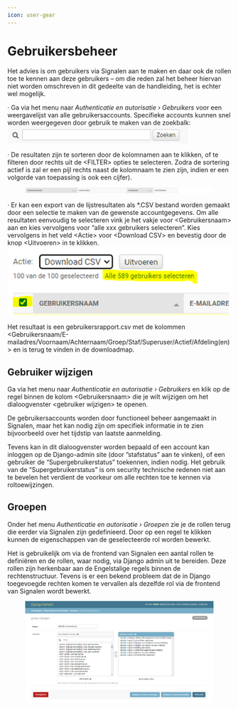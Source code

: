 ```yaml
---
icon: user-gear
---
```


# Gebruikersbeheer

Het advies is om gebruikers via Signalen aan te maken en daar ook de rollen toe te kennen aan deze gebruikers – om die reden zal het beheer hiervan niet worden omschreven in dit gedeelte van de handleiding, het is echter wel mogelijk.

·         Ga via het menu naar _Authenticatie en autorisatie › Gebruikers_ voor een weergavelijst van alle gebruikersaccounts. Specifieke accounts kunnen snel worden weergegeven door gebruik te maken van de zoekbalk: ![](<../../.gitbook/assets/image (82).png>)

·         De resultaten zijn te sorteren door de kolomnamen aan te klikken, of te filteren door rechts uit de \<FILTER> opties te selecteren. Zodra de sortering actief is zal er een pijl rechts naast de kolomnaam te zien zijn, indien er een volgorde van toepassing is ook een cijfer).

<figure><img src="../../.gitbook/assets/image (83).png" alt=""><figcaption></figcaption></figure>

·         Er kan een export van de lijstresultaten als \*.CSV bestand worden gemaakt door een selectie te maken van de gewenste accountgegevens. Om alle resultaten eenvoudig te selecteren vink je het vakje voor \<Gebruikersnaam> aan en kies vervolgens voor “alle xxx gebruikers selecteren”. Kies vervolgens in het veld \<Actie> voor \<Download CSV> en bevestig door de knop \<Uitvoeren> in te klikken. ![](<../../.gitbook/assets/image (84).png>)

&#x20;Het resultaat is een gebruikersrapport.csv met de kolommen \<Gebruikersnaam/E-mailadres/Voornaam/Achternaam/Groep/Staf/Superuser/Actief/Afdeling(en)> en is terug te vinden in de downloadmap.

## Gebruiker wijzigen

Ga via het menu naar _Authenticatie en autorisatie › Gebruikers_ en klik op de regel binnen de kolom \<Gebruikersnaam> die je wilt wijzigen om het dialoogvenster \<gebruiker wijzigen> te openen.

&#x20;De gebruikersaccounts worden door functioneel beheer aangemaakt in Signalen, maar het kan nodig zijn om specifiek informatie in te zien bijvoorbeeld over het tijdstip van laatste aanmelding.

&#x20;Tevens kan in dit dialoogvenster worden bepaald of een account kan inloggen op de Django-admin site (door ”stafstatus” aan te vinken), of een gebruiker de “Supergebruikerstatus” toekennen, indien nodig. Het gebruik van de “Supergebruikerstatus” is om security technische redenen niet aan te bevelen het verdient de voorkeur om alle rechten toe te kennen via roltoewijzingen.

## Groepen

Onder het menu _Authenticatie en autorisatie › Groepen_ zie je de rollen terug die eerder via Signalen zijn gedefinieerd. Door op een regel te klikken kunnen de eigenschappen van de geselecteerde rol worden bewerkt.

Het is gebruikelijk om via de frontend van Signalen een aantal rollen te definiëren en de rollen, waar nodig, via Django admin uit te bereiden. Deze rollen zijn herkenbaar aan de Engelstalige regels binnen de rechtenstructuur. Tevens is er een bekend probleem dat de in Django toegevoegde rechten komen te vervallen als dezelfde rol via de frontend van Signalen wordt bewerkt.

<figure><img src="../../.gitbook/assets/image (85).png" alt=""><figcaption></figcaption></figure>

&#x20;

